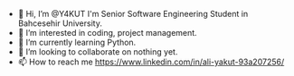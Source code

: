 - 👋 Hi, I’m @Y4KUT I'm Senior Software Engineering Student in Bahcesehir University.
- 👀 I’m interested in coding, project management.
- 🌱 I’m currently learning Python.
- 💞️ I’m looking to collaborate on nothing yet.
- 📫 How to reach me https://www.linkedin.com/in/ali-yakut-93a207256/

<!---
Y4KUT/Y4KUT is a ✨ special ✨ repository because its `README.md` (this file) appears on your GitHub profile.
You can click the Preview link to take a look at your changes.
--->
